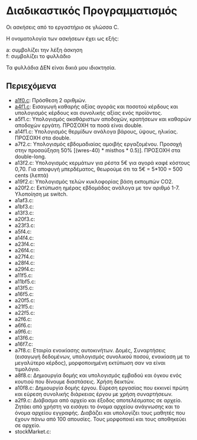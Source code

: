 # Διαδικαστικός Προγραμματισμός

Οι ασκήσεις από το εργαστήριο σε γλώσσα C.  

Η ονοματολογία των ασκήσεων έχει ως εξής:

a: συμβολίζει την λέξη άσκηση  
f: συμβολίζει το φυλλάδιο

Τα φυλλάδια ΔΕΝ είναι δικιά μου ιδιοκτησία.

## Περιεχόμενα

* [a1f0.c](./f0/a1f0.c):  Πρόσθεση 2 αριθμών.  
* [a4f1.c](./f1/a4f1.c):  Εισαγωγή καθαρής αξίας αγοράς και ποσοτού κέρδους και υπολογισμός κέρδους και συνολικής αξίας ενός προϊόντος.  
* a5f1.c:  Υπολογισμός ακαθάριστων αποδοχών, κρατήσεων και καθαρών αποδοχών εργάτη. ΠΡΟΣΟΧΗ τα ποσά είναι double.    
* a14f1.c: Υπολογισμός θερμίδων ανάλογα βάρους, ύψους, ηλικίας. ΠΡΟΣΟΧΗ στα double.  
* a7f2.c:  Υπολογισμός εβδομαδιαίας αμοιβής εργαζομένου. Προσοχή στην προσαύξηση 50% [(wres-40) * misthos * 0.5)]. ΠΡΟΣΟΧΗ στα double-long.  
* a13f2.c: Υπολογισμός κερμάτων για ρέστα 5€ για αγορά καφέ κόστους 0,70. Για αποφυγή μπερδέματος, θεωρούμε ότι τα 5€ = 5*100 = 500 cents (λεπτά)  
* a19f2.c: Υπολογισμός τελών κυκλοφορίας βάση εκπομπών CO2.  
* a20f2.c: Εκτύπωση ημέρας εβδομάδας ανάλογα με τον αριθμό 1-7. Υλοποίηση με switch.  
* a1af3.c:
* a1bf3.c:  
* a13f3.c:  
* a20f3.c:  
* a23f3.c:
* a5f4.c:  
* a14f4.c:  
* a23f4.c:  
* a26f4.c:  
* a27f4.c:  
* a28f4.c:  
* a29f4.c: 
* a11f5.c:  
* a11bf5.c:  
* a13f5.c:  
* a16f5.c:  
* a20f5.c:  
* a21f5.c:
* a22f5.c: 
* a2f6.c:  
* a6f6.c:  
* a9f6.c:  
* a13f6.c:  
* a16f7.c: 
* a7f8.c: Εταιρία ενοικίασης αυτοκινήτων. Δομές, Συναρτήσεις (εισαγωγή δεδομένων, υπολογισμός συνολικού ποσού, ενοικίαση με το μεγαλύτερο κέρδος), μορφοποιημένη εκτύπωση σαν να είναι τιμολόγιο. 
* a8f8.c: Δημιουργία δομής και υπολογισμός εμβαδού και όγκου ενός κουτιού που δίνουμε διαστάσεις. Χρήση δεικτών. 
* a10f8.c:  Δημιουργία δομής έργου. Εύρεση εργασίας που εκκινεί πρώτη και εύρεση συνολικής διάρκειας έργου με χρήση συναρτήσεων.  
* a2f9.c: Διάβασμα από αρχείο και έξοδος αποτελέσματος σε αρχείο. Ζητάει από χρήστη να εισάγει το όνομα αρχείου ανάγνωσης και το όνομα αρχείου εγγραφής. Διαβάζει και υπολογίζει τους μαθητές που έχουν πάνω από 100 απουσίες. Τους μορφοποιεί και τους αποθηκεύει σε αρχείο.  
* stockMarket.c:  
